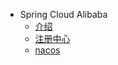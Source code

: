 
[//]: <> (springCloud全家桶介绍)
- Spring Cloud Alibaba
  - [介绍](springCloud/springCloudAlibaba/介绍.md)
  - [注册中心](springCloud/springCloudAlibaba/注册中心.md)
  - [nacos](springCloud/springCloudAlibaba/nacos.md)
  

